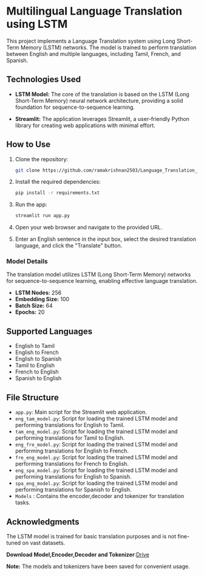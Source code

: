 # Multilingual Language Translation using LSTM

This project implements a Language Translation system using Long Short-Term Memory (LSTM) networks. The model is trained to perform translation between English and multiple languages, including Tamil, French, and Spanish.

## Technologies Used

- **LSTM Model:** The core of the translation is based on the LSTM (Long Short-Term Memory) neural network architecture, providing a solid foundation for sequence-to-sequence learning.

- **Streamlit:** The application leverages Streamlit, a user-friendly Python library for creating web applications with minimal effort.

## How to Use

1. Clone the repository:

    ```bash
    git clone https://github.com/ramakrishnan2503/Language_Translation_using_LSTM.git
    ```

2. Install the required dependencies:

    ```bash
    pip install -r requirements.txt
    ```

3. Run the app:

    ```bash
    streamlit run app.py
    ```

4. Open your web browser and navigate to the provided URL.

5. Enter an English sentence in the input box, select the desired translation language, and click the "Translate" button.
   
### Model Details

The translation model utilizes LSTM (Long Short-Term Memory) networks for sequence-to-sequence learning, enabling effective language translation.
- **LSTM Nodes:** 256
- **Embedding Size:** 100
- **Batch Size:** 64
- **Epochs:** 20

## Supported Languages

- English to Tamil
- English to French
- English to Spanish
- Tamil to English
- French to English
- Spanish to English

## File Structure

- `app.py`: Main script for the Streamlit web application.
- `eng_tam_model.py`: Script for loading the trained LSTM model and performing translations for English to Tamil.
- `tam_eng_model.py`: Script for loading the trained LSTM model and performing translations for Tamil to English.
- `eng_fre_model.py`: Script for loading the trained LSTM model and performing translations for English to French.
- `fre_eng_model.py`: Script for loading the trained LSTM model and performing translations for French to English.
- `eng_spa_model.py`: Script for loading the trained LSTM model and performing translations for English to Spanish.
- `spa_eng_model.py`: Script for loading the trained LSTM model and performing translations for Spanish to English.
- `Models` : Contains the encoder,decoder and tokenizer for translation tasks.
  
## Acknowledgments

The LSTM model is trained for basic translation purposes and is not fine-tuned on vast datasets.

**Download Model,Encoder,Decoder and Tokenizer**:[Drive](https://drive.google.com/drive/folders/1U31eq0EmvcbfD82i6P46XFcBCa6uuGKq?usp=drive_link)

**Note:** The models and tokenizers have been saved for convenient usage.

